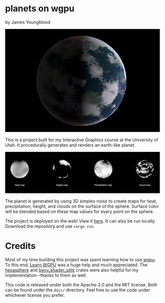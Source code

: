# planets on wgpu
by James Youngblood

![Planet demo](./docs/demo.gif)

This is a project built for my Interactive Graphics course at the University of
Utah. It procedurally generates and renders an earth-like planet.

![Surface maps](./docs/maps.png)

The planet is generated by using 3D simplex noise to create maps for heat,
precipitation, height, and clouds on the surface of the sphere. Surface color
will be blended based on these map values for every point on the sphere.

The project is deployed on the web! View it
[here](https://soundeffects.github.io/planets_on_wgpu). It can also be run
locally. Download the repository and use `cargo run`.

# Credits
Most of my time building this project was spent learning how to use
[wgpu](https://wgpu.rs). To this end,
[Learn WGPU](https://sotrh.github.io/learn-wgpu) was a huge help and much
appreciated. The [hexasphere](crates.io/crates/hexasphere) and
[bevy_shader_utils](https://docs.rs/crate/bevy_shader_utils) crates were also
helpful for my implementation--thanks to them as well.

This code is released under both the Apache-2.0 and the MIT license. Both can be
found under the `docs/` directory. Feel free to use the code under whichever
license you prefer.